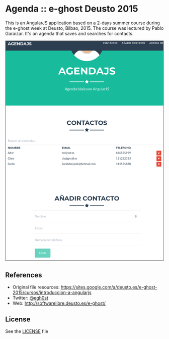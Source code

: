 # Agenda :: e-ghost Deusto 2015
This is an AngularJS application based on a 2-days summer course during the e-ghost week at Deusto, Bilbao, 2015. The course was lectured by Pablo Garaizar. It's an agenda that saves and searches for contacts.

![Sneak Peek AgendaJS](/sneak_peek.png)

## References
* Original file resources: https://sites.google.com/a/deusto.es/e-ghost-2015/cursos/introduccion-a-angularjs
* Twitter: [@egh0st](https://twitter.com/egh0st)
* Web: http://softwarelibre.deusto.es/e-ghost/

## License

See the [LICENSE](https://github.com/dbgithub/angularJS-agenda-eghost-deusto-2015/blob/master/LICENSE) file
